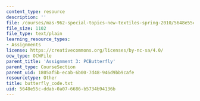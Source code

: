 ```yaml
---
content_type: resource
description: ''
file: /courses/mas-962-special-topics-new-textiles-spring-2010/5648e55cddab0a076686b5734b94136b_butterfly_code.txt
file_size: 1102
file_type: text/plain
learning_resource_types:
- Assignments
license: https://creativecommons.org/licenses/by-nc-sa/4.0/
ocw_type: OCWFile
parent_title: 'Assignment 3: PCButterfly'
parent_type: CourseSection
parent_uid: 1805af5b-ecab-6b00-7d48-946d9bb9cafe
resourcetype: Other
title: butterfly_code.txt
uid: 5648e55c-ddab-0a07-6686-b5734b94136b
---
```

